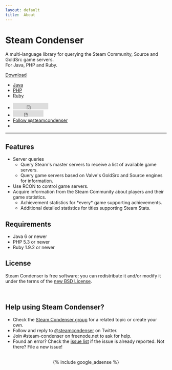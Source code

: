 ```yaml
---
layout: default
title:  About
---
```


<!-- Jumbotron -->
<div class="jumbotron">
  <h1>Steam Condenser</h1>
  <p class="lead">
    A multi-language library for querying the Steam Community, Source and GoldSrc game servers.
    <br>
    For Java, PHP and Ruby.
  </p>
  <div class="btn-group">
    <a class="btn btn-success dropdown-toggle" data-toggle="dropdown" href="#">
      Download
      <i class="icon-caret-down"></i>
    </a>
    <ul class="dropdown-menu">
      <li><a href="">Java</a></li>
      <li><a href="">PHP</a></li>
      <li><a href="">Ruby</a></li>
    </ul>
  </div>
</div>
<div id="badgeBar" class="hidden-print">
  <div class="container">
  <ul class="unstyled inline">
    <li>
      <iframe src="http://ghbtns.com/github-btn.html?user=koraktor&amp;repo=steam-condenser&amp;type=watch&amp;count=true" allowtransparency="true" frameborder="0" scrolling="0" width="110" height="20"></iframe>
    </li>
    <li>
      <iframe src="http://ghbtns.com/github-btn.html?user=koraktor&amp;repo=steam-condenser&amp;type=fork&amp;count=true" allowtransparency="true" frameborder="0" scrolling="0" width="95" height="20"></iframe>
    </li>
    <li>
      <a href="https://twitter.com/steamcondenser" class="twitter-follow-button" data-show-count="true">Follow @steamcondenser</a>
    </li>
    <li>
      <div class="g-follow" data-annotation="bubble" data-height="20" data-href="https://plus.google.com/109400543549250623875" data-rel="publisher"></div>
    </li>
  </ul>
  </div>
</div>

<hr>

<div class="row-fluid">
  <div class="span5">
    <h2>Features</h2>
    <ul>
      <li>Server queries
        <ul>
          <li>Query Steam's master servers to receive a list of available game servers.</li>
          <li>Query game servers based on Valve's GoldSrc and Source engines for information.</li>
        </ul>
      </li>
      <li>Use RCON to control game servers.</li>
      <li>Acquire information from the Steam Community about players and their game statistics.
        <ul>
          <li>Achievement statistics for *every* game supporting achievements.</li>
          <li>Additional detailed statistics for titles supporting Steam Stats.</li>
        </ul>
      </li>
    </ul>
  </div>
  <div class="span3">
    <h2>Requirements</h2>
    <ul>
      <li>Java 6 or newer</li>
      <li>PHP 5.3 or newer</li>
      <li>Ruby 1.9.2 or newer</li>
    </ul>
  </div>
  <div class="span4">
    <h2>License</h2>
    <p>Steam Condenser is free software; you can redistribute it and/or modify it under the terms of the <a href="">new BSD License</a>.</p>
  </div>
</div>

<br>

<div class="row-fluid">
  <div class="span10 offset2">
    <h2>Help using Steam Condenser?</h2>
    <ul>
      <li>Check the <a href="http://groups.google.com/group/steam-condenser">Steam Condenser group</a> for a related topic or create your own.</li>
      <li>Follow and reply to <a href="https://twitter.com/steamcondenser">@steamcondenser</a> on Twitter.</li>
      <li>Join #steam-condenser on freenode.net to ask for help.</li>
      <li>Found an error? Check the <a href="http://github.com/koraktor/steam-condenser/issues">issue list</a> if the issue is already reported. Not there? File a new issue!</li>
    </ul>
  </div>
</div>

<br>

<div class="row">
  <div class="span8 offset2" style="text-align:center;">
{% include google_adsense %}
  </div>
</div>

